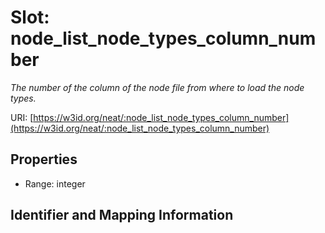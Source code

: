 # Slot: node_list_node_types_column_number
_The number of the column of the node file from where to load the node types._


URI: [https://w3id.org/neat/:node_list_node_types_column_number](https://w3id.org/neat/:node_list_node_types_column_number)



<!-- no inheritance hierarchy -->


## Properties

 * Range: integer



## Identifier and Mapping Information





